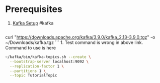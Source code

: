 # Prerequisites
1. [Kafka Setup](https://www.digitalocean.com/community/tutorials/how-to-install-apache-kafka-on-ubuntu-20-04) #kafka 
	```bash
curl "https://downloads.apache.org/kafka/3.9.0/kafka_2.13-3.9.0.tgz" -o ~/Downloads/kafka.tgz
	```
	1. Test command is wrong in above link. Command to use is here 
```bash
~/kafka/bin/kafka-topics.sh --create \
  --bootstrap-server localhost:9092 \
  --replication-factor 1 \
  --partitions 1 \
  --topic TutorialTopic
```
